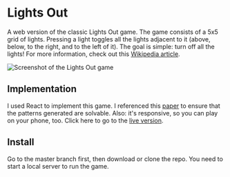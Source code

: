 # Lights Out
A web version of the classic Lights Out game. The game consists of a 5x5 grid of lights. Pressing a light toggles all the lights adjacent to it (above, below, to the right, and to the left of it). The goal is simple: turn off all the lights! For more information, check out this [Wikipedia article](https://en.wikipedia.org/wiki/Lights_Out_%28game%29).

![Screenshot of the Lights Out game](https://imgur.com/download/XU9kn6v/)


## Implementation

I used React to implement this game. I referenced this [paper](https://ida.mtholyoke.edu/xmlui/bitstream/handle/10166/693/375.pdf?sequence=1) to ensure that the patterns generated are solvable. Also: it's responsive, so you can play on your phone, too. Click here to go to the [live version](https://asemarian.github.io/lights-out/).

## Install

Go to the master branch first, then download or clone the repo. You need to start a local server to run the game.